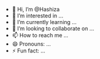 - 👋 Hi, I’m @Hashiza
- 👀 I’m interested in ...
- 🌱 I’m currently learning ...
- 💞️ I’m looking to collaborate on ...
- 📫 How to reach me ...
- 😄 Pronouns: ...
- ⚡ Fun fact: ...

<!---
Hashiza/Hashiza is a ✨ special ✨ repository because its `README.md` (this file) appears on your GitHub profile.
You can click the Preview link to take a look at your changes.
--->
